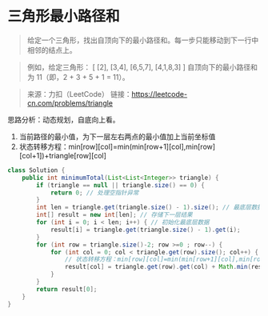 ﻿#  三角形最小路径和
>给定一个三角形，找出自顶向下的最小路径和。每一步只能移动到下一行中相邻的结点上。

>例如，给定三角形：
[
     [2],
    [3,4],
   [6,5,7],
  [4,1,8,3]
]
自顶向下的最小路径和为 11（即，2 + 3 + 5 + 1 = 11）。

>来源：力扣（LeetCode）
链接：https://leetcode-cn.com/problems/triangle

思路分析：动态规划，自底向上看。
1. 当前路径的最小值，为下一层左右两点的最小值加上当前坐标值
2.  状态转移方程：min[row][col]=min(min[row+1][col],min[row][col+1])+triangle[row][col]


```java
class Solution {
    public int minimumTotal(List<List<Integer>> triangle) {
        if (triangle == null || triangle.size() == 0) {
            return 0; // 处理空指针异常
        }
        int len = triangle.get(triangle.size() - 1).size(); // 最底层数据长度
        int[] result = new int[len]; // 存储下一层结果
        for (int i = 0; i < len; i++) { // 初始化最底层数据
            result[i] = triangle.get(triangle.size() - 1).get(i);
        }
        for (int row = triangle.size()-2; row >=0 ; row--) {
            for (int col = 0; col < triangle.get(row).size(); col++) {
            	// 状态转移方程：min[row][col]=min(min[row+1][col],min[row][col+1])+triangle[row][col]
                result[col] = triangle.get(row).get(col) + Math.min(result[col], result[col + 1]);
            }
        }
        return result[0];
    }
}
```

